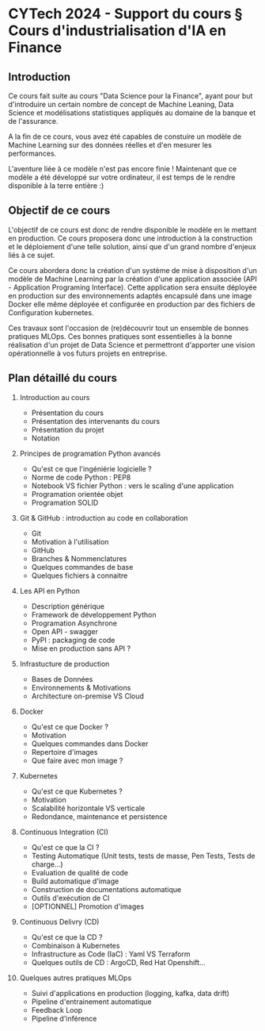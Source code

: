 # CYTech 2024 - Support du cours § Cours d'industrialisation d'IA en Finance

## Introduction 

Ce cours fait suite au cours "Data Science pour la Finance", ayant pour but d'introduire un certain nombre de concept de Machine Leaning, Data Science et modélisations statistiques appliqués au domaine de la banque et de l'assurance. 

A la fin de ce cours, vous avez été capables de constuire un modèle de Machine Learning sur des données réelles et d'en mesurer les performances.

L'aventure liée à ce modèle n'est pas encore finie ! Maintenant que ce modèle a été développé sur votre ordinateur, il est temps de le rendre disponible à la terre entière :)

## Objectif de ce cours

L'objectif de ce cours est donc de rendre disponible le modèle en le mettant en production. Ce cours proposera donc une introduction à la construction et le déploiement d'une telle solution, ainsi que d'un grand nombre d'enjeux liés à ce sujet.

Ce cours abordera donc la création d'un système de mise à disposition d'un modèle de Machine Learning par la création d'une application associée (API - Application Programing Interface). 
Cette application sera ensuite déployée en production sur des environnements adaptés encapsulé dans une image Docker elle même déployée et configurée en production par des fichiers de Configuration kubernetes. 

Ces travaux sont l'occasion de (re)découvrir tout un ensemble de bonnes pratiques MLOps. Ces bonnes pratiques sont essentielles à la bonne réalisation d'un projet de Data Science et permettront d'apporter une vision opérationnelle à vos futurs projets en entreprise.

## Plan détaillé du cours

1. Introduction au cours
    - Présentation du cours
    - Présentation des intervenants du cours 
    - Présentation du projet 
    - Notation


2. Principes de programation Python avancés
    - Qu'est ce que l'ingéniérie logicielle ?
    - Norme de code Python : PEP8
    - Notebook VS fichier Python : vers le scaling d'une application
    - Programation orientée objet 
    - Programation SOLID

3. Git & GitHub : introduction au code en collaboration
    - Git 
    - Motivation à l'utilisation 
    - GitHub
    - Branches & Nommenclatures
    - Quelques commandes de base
    - Quelques fichiers à connaitre

4. Les API en Python
    - Description générique
    - Framework de développement Python 
    - Programation Asynchrone
    - Open API - swagger
    - PyPI : packaging de code
    - Mise en production sans API ?

5. Infrastucture de production
    - Bases de Données
    - Environnements & Motivations
    - Architecture on-premise VS Cloud

6. Docker
    - Qu'est ce que Docker ? 
    - Motivation 
    - Quelques commandes dans Docker
    - Repertoire d'images
    - Que faire avec mon image ?

7. Kubernetes
    - Qu'est ce que Kubernetes ? 
    - Motivation 
    - Scalabilité horizontale VS verticale
    - Redondance, maintenance et persistence

8. Continuous Integration (CI)
    - Qu'est ce que la CI ? 
    - Testing Automatique (Unit tests, tests de masse, Pen Tests, Tests de charge...)
    - Evaluation de qualité de code
    - Build automatique d'image
    - Construction de documentations automatique
    - Outils d'exécution de CI
    - [OPTIONNEL] Promotion d'images

9. Continuous Delivry (CD)
    - Qu'est ce que la CD ? 
    - Combinaison à Kubernetes
    - Infrastructure as Code (IaC) : Yaml VS Terraform
    - Quelques outils de CD : ArgoCD, Red Hat Openshift...

10. Quelques autres pratiques MLOps
    - Suivi d'applications en production (logging, kafka, data drift)
    - Pipeline d'entrainement automatique 
    - Feedback Loop
    - Pipeline d'inférence

